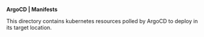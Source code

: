 **ArgoCD | Manifests**

This directory contains kubernetes resources polled by ArgoCD to deploy in its target location.
